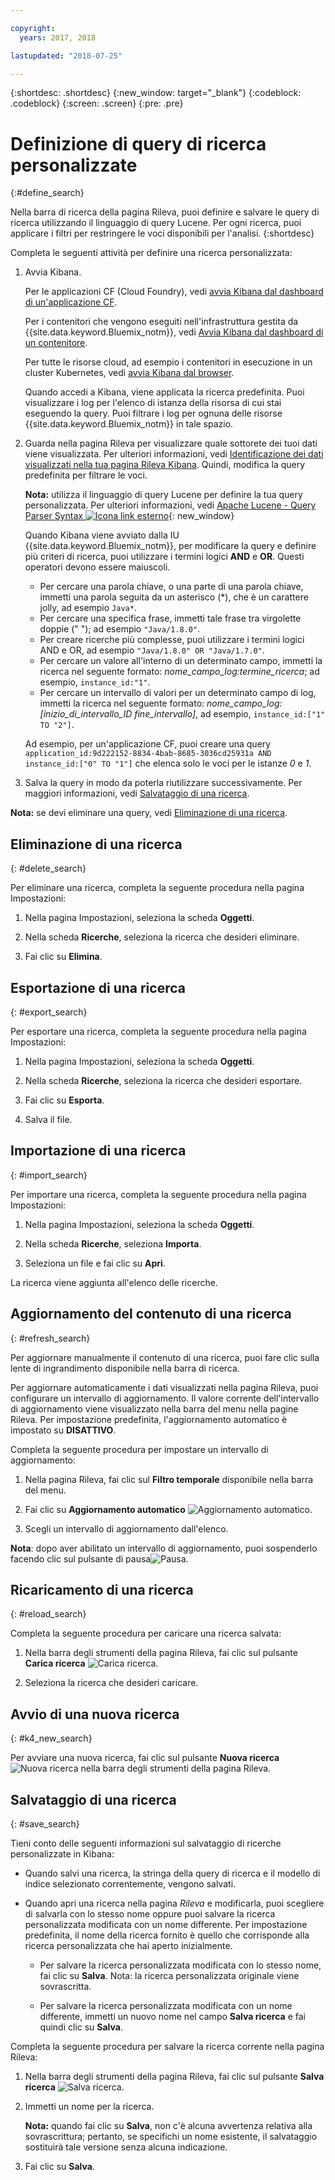 ```yaml
---

copyright:
  years: 2017, 2018

lastupdated: "2018-07-25"

---
```




{:shortdesc: .shortdesc}
{:new_window: target="_blank"}
{:codeblock: .codeblock}
{:screen: .screen}
{:pre: .pre}

# Definizione di query di ricerca personalizzate
{:#define_search}

Nella barra di ricerca della pagina Rileva, puoi definire e salvare le query di ricerca utilizzando il linguaggio di query Lucene. Per ogni ricerca, puoi applicare i filtri per restringere le voci disponibili per l'analisi.
{:shortdesc}

Completa le seguenti attività per definire una ricerca personalizzata:

1. Avvia Kibana.

    Per le applicazioni CF (Cloud Foundry), vedi [avvia Kibana dal dashboard di un'applicazione CF](/docs/services/CloudLogAnalysis/kibana/launch.html#launch_Kibana_from_cf_app).

	Per i contenitori che vengono eseguiti nell'infrastruttura gestita da {{site.data.keyword.Bluemix_notm}}, vedi [Avvia Kibana dal dashboard di un contenitore](/docs/services/CloudLogAnalysis/kibana/launch.html#launch_Kibana_for_containers).
    
    Per tutte le risorse cloud, ad esempio i contenitori in esecuzione in un cluster Kubernetes, vedi [avvia Kibana dal browser](/docs/services/CloudLogAnalysis/kibana/launch.html#launch_Kibana_from_browser). 
	
	Quando accedi a Kibana, viene applicata la ricerca predefinita. Puoi visualizzare i log per l'elenco di istanza della risorsa di cui stai eseguendo la query. Puoi filtrare i log per ognuna delle risorse {{site.data.keyword.Bluemix_notm}} in tale spazio.

2. Guarda nella pagina Rileva per visualizzare quale sottorete dei tuoi dati viene visualizzata. Per ulteriori informazioni, vedi [Identificazione dei dati visualizzati nella tua pagina Rileva Kibana](/docs/services/CloudLogAnalysis/kibana/analize_logs_interactively.html#identify_data). Quindi, modifica la query predefinita per filtrare le voci.

    **Nota:** utilizza il linguaggio di query Lucene per definire la tua query personalizzata. Per ulteriori informazioni, vedi [Apache Lucene - Query Parser Syntax  ![Icona link esterno](../../../icons/launch-glyph.svg "Icona link esterno")](https://lucene.apache.org/core/2_9_4/queryparsersyntax.html){: new_window}
    
    Quando Kibana viene avviato dalla IU {{site.data.keyword.Bluemix_notm}}, per modificare la query e definire più criteri di ricerca, puoi utilizzare i termini logici **AND** e **OR**. Questi operatori devono essere maiuscoli.    
    
    * Per cercare una parola chiave, o una parte di una parola chiave, immetti una parola seguita da un asterisco (*), che è un carattere jolly, ad esempio `Java*`. 
    * Per cercare una specifica frase, immetti tale frase tra virgolette doppie (" "); ad esempio `"Java/1.8.0"`.
    * Per creare ricerche più complesse, puoi utilizzare i termini logici AND e OR, ad esempio `"Java/1.8.0" OR "Java/1.7.0"`.
    * Per cercare un valore all'interno di un determinato campo, immetti la ricerca nel seguente formato: *nome_campo_log:termine_ricerca*; ad esempio, `instance_id:"1"`.
    * Per cercare un intervallo di valori per un determinato campo di log, immetti la ricerca nel seguente formato: *nome_campo_log:[inizio_di_intervallo_ID fine_intervallo]*, ad esempio, `instance_id:["1" TO "2"]`.

     Ad esempio, per un'applicazione CF, puoi creare una query `application_id:9d222152-8834-4bab-8685-3036cd25931a AND instance_id:["0" TO "1"]` che elenca solo le voci per le istanze *0* e *1*. 

3. Salva la query in modo da poterla riutilizzare successivamente. Per maggiori informazioni, vedi [Salvataggio di una ricerca](/docs/services/CloudLogAnalysis/kibana/define_search.html#save_search). 

**Nota:** se devi eliminare una query, vedi [Eliminazione di una ricerca](/docs/services/CloudLogAnalysis/kibana/define_search.html#delete_search).



## Eliminazione di una ricerca
{: #delete_search}

Per eliminare una ricerca, completa la seguente procedura nella pagina Impostazioni:

1. Nella pagina Impostazioni, seleziona la scheda **Oggetti**.

2. Nella scheda **Ricerche**, seleziona la ricerca che desideri eliminare.

3. Fai clic su **Elimina**.


## Esportazione di una ricerca
{: #export_search}

Per esportare una ricerca, completa la seguente procedura nella pagina Impostazioni:

1. Nella pagina Impostazioni, seleziona la scheda **Oggetti**.

2. Nella scheda **Ricerche**, seleziona la ricerca che desideri esportare.

3. Fai clic su **Esporta**.

4. Salva il file.

 
## Importazione di una ricerca
{: #import_search}

Per importare una ricerca, completa la seguente procedura nella pagina Impostazioni:

1. Nella pagina Impostazioni, seleziona la scheda **Oggetti**.

2. Nella scheda **Ricerche**, seleziona **Importa**.

3. Seleziona un file e fai clic su **Apri**.

La ricerca viene aggiunta all'elenco delle ricerche.

## Aggiornamento del contenuto di una ricerca
{: #refresh_search}

Per aggiornare manualmente il contenuto di una ricerca, puoi fare clic sulla lente di ingrandimento disponibile nella barra di ricerca. 

Per aggiornare automaticamente i dati visualizzati nella pagina Rileva, puoi configurare un intervallo di aggiornamento. Il valore corrente dell'intervallo di aggiornamento viene visualizzato nella barra del menu nella pagine Rileva. Per impostazione predefinita, l'aggiornamento automatico è impostato su **DISATTIVO**.

Completa la seguente procedura per impostare un intervallo di aggiornamento:

1. Nella pagina Rileva, fai clic sul **Filtro temporale** disponibile nella barra del menu.

2. Fai clic su **Aggiornamento automatico** ![Aggiornamento automatico](images/auto_refresh_icon.jpg "Aggiornamento automatico").

3. Scegli un intervallo di aggiornamento dall'elenco. 

**Nota**: dopo aver abilitato un intervallo di aggiornamento, puoi sospenderlo facendo clic sul pulsante di pausa![Pausa](images/auto_refresh_pause_icon.jpg "Pausa").


## Ricaricamento di una ricerca
{: #reload_search}

Completa la seguente procedura per caricare una ricerca salvata:

1. Nella barra degli strumenti della pagina Rileva, fai clic sul pulsante **Carica ricerca** ![Carica ricerca](images/load_icon.jpg "Carica ricerca").

2. Seleziona la ricerca che desideri caricare. 

## Avvio di una nuova ricerca
{: #k4_new_search}

Per avviare una nuova ricerca, fai clic sul pulsante **Nuova ricerca** ![Nuova ricerca](images/new_search_icon.jpg "Nuova ricerca") nella barra degli strumenti della pagina Rileva.

## Salvataggio di una ricerca 
{: #save_search}

Tieni conto delle seguenti informazioni sul salvataggio di ricerche personalizzate in Kibana:

* Quando salvi una ricerca, la stringa della query di ricerca e il modello di indice selezionato correntemente, vengono salvati.
* Quando apri una ricerca nella pagina *Rileva* e modificarla, puoi scegliere di salvarla con lo stesso nome oppure puoi salvare la ricerca personalizzata modificata con un nome differente. Per impostazione predefinita, il nome della ricerca fornito è quello che corrisponde alla ricerca personalizzata che hai aperto inizialmente.

    * Per salvare la ricerca personalizzata modificata con lo stesso nome, fai clic su **Salva**. Nota: la ricerca personalizzata originale viene sovrascritta. 
	
	* Per salvare la ricerca personalizzata modificata con un nome differente, immetti un nuovo nome nel campo **Salva ricerca** e fai quindi clic su **Salva**. 


Completa la seguente procedura per salvare la ricerca corrente nella pagina Rileva:

1. Nella barra degli strumenti della pagina Rileva, fai clic sul pulsante **Salva ricerca** ![Salva ricerca](images/save_search_icon.jpg "Salva ricerca").

2. Immetti un nome per la ricerca.

    **Nota:** quando fai clic su **Salva**, non c'è alcuna avvertenza relativa alla sovrascrittura; pertanto, se specifichi un nome esistente, il salvataggio sostituirà tale versione senza alcuna indicazione.

3. Fai clic su **Salva**. 
